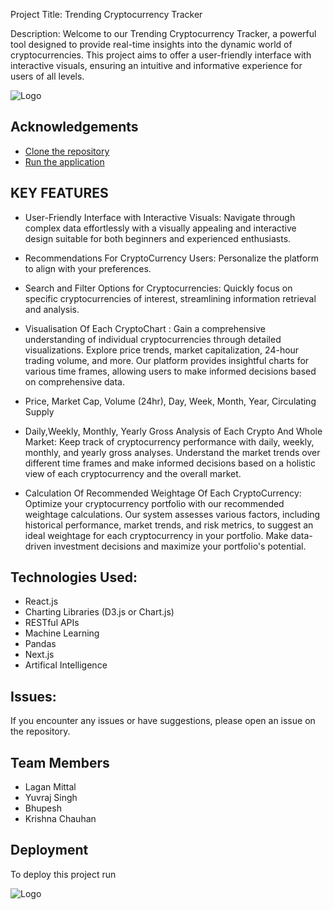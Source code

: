 
Project Title: Trending Cryptocurrency Tracker

Description: Welcome to our Trending Cryptocurrency Tracker, a powerful tool designed to provide real-time insights into the dynamic world of cryptocurrencies. This project aims to offer a user-friendly interface with interactive visuals, ensuring an intuitive and informative experience for users of all levels.



![Logo](https://media.istockphoto.com/id/1271131500/vector/bitcoins-crypto-currency-concept.jpg?s=612x612&w=0&k=20&c=v-xMm4rWBTFr9zr9e2YKhDXgPau2tP-9uAxJL7skkLE=)


## Acknowledgements

 - [Clone the repository](https://github.com/yourusername/crypto-bubble.git)
 - [Run the application](http://localhost:3000/)
 

## KEY FEATURES
- User-Friendly Interface with Interactive Visuals:
Navigate through complex data effortlessly with a visually appealing and interactive design suitable for both beginners and experienced enthusiasts.

- Recommendations For CryptoCurrency Users:
Personalize the platform to align with your preferences.

- Search and Filter Options for Cryptocurrencies:
Quickly focus on specific cryptocurrencies of interest, streamlining information retrieval and analysis.

- Visualisation Of Each CryptoChart :
 Gain a comprehensive understanding of individual cryptocurrencies through detailed visualizations. Explore price trends, market capitalization, 24-hour trading volume, and more. Our platform provides insightful charts for various time frames, allowing users to make informed decisions based on comprehensive data.
  
- Price, Market Cap, Volume (24hr), Day, Week, Month, Year, Circulating Supply
 
- Daily,Weekly, Monthly, Yearly  Gross Analysis of Each Crypto And Whole Market:
  Keep track of cryptocurrency performance with daily, weekly, monthly, and yearly gross analyses. Understand the market trends over different time frames and make informed decisions based on a holistic view of each cryptocurrency and the overall market.
  
- Calculation Of  Recommended Weightage Of Each CryptoCurrency:
  Optimize your cryptocurrency portfolio with our recommended weightage calculations. Our system assesses various factors, including historical performance, market trends, and risk metrics, to suggest an ideal weightage for each cryptocurrency in your portfolio. Make data-driven investment decisions and maximize your portfolio's potential.


## Technologies Used:
- React.js  
- Charting Libraries (D3.js or Chart.js)
- RESTful APIs
- Machine Learning 
- Pandas
- Next.js
- Artifical Intelligence


## Issues:
If you encounter any issues or have suggestions, please open an issue on the repository.


## Team Members
- Lagan Mittal
- Yuvraj Singh
- Bhupesh
- Krishna Chauhan
## Deployment

To deploy this project run


  




![Logo](https://lifehacker.com/imagery/articles/01HF2GRYN0QD8C1F876CR0FM13/hero-image.fill.size_1248x702.v1699833802.jpg)
